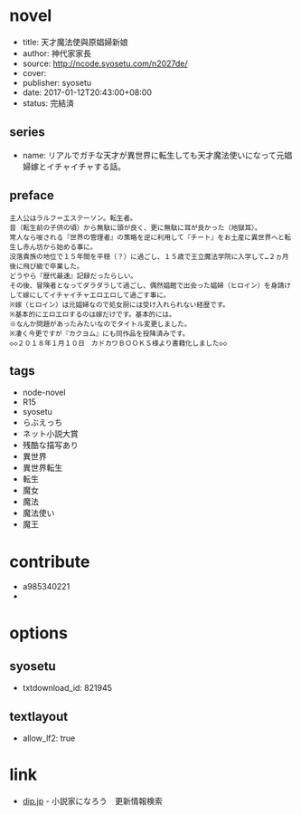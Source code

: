# novel

- title: 天才魔法使與原娼婦新娘
- author: 神代家家長
- source: http://ncode.syosetu.com/n2027de/
- cover:
- publisher: syosetu
- date: 2017-01-12T20:43:00+08:00
- status: 完結済

## series

- name: リアルでガチな天才が異世界に転生しても天才魔法使いになって元娼婦嫁とイチャイチャする話。

## preface


```
主人公はラルフ＝エステーソン。転生者。
昔（転生前の子供の頃）から無駄に頭が良く、更に無駄に耳が良かった（地獄耳）。
常人なら唆される『世界の管理者』の策略を逆に利用して『チート』をお土産に異世界へと転生し赤ん坊から始める事に。
没落貴族の地位で１５年間を平穏（？）に過ごし、１５歳で王立魔法学院に入学して…２ヵ月後に飛び級で卒業した。
どうやら『歴代最速』記録だったらしい。
その後、冒険者となってダラダラして過ごし、偶然娼館で出会った娼婦（ヒロイン）を身請けして嫁にしてイチャイチャエロエロして過ごす事に。
※嫁（ヒロイン）は元娼婦なので処女厨には受け入れられない経歴です。
※基本的にエロエロするのは嫁だけです。基本的には。
※なんか問題があったみたいなのでタイトル変更しました。
※凄く今更ですが『カクヨム』にも同作品を投降済みです。
◇◇２０１８年１月１０日　カドカワＢＯＯＫＳ様より書籍化しました◇◇
```

## tags

- node-novel
- R15
- syosetu
- らぶえっち
- ネット小説大賞
- 残酷な描写あり
- 異世界
- 異世界転生
- 転生
- 魔女
- 魔法
- 魔法使い
- 魔王

# contribute

- a985340221
- 

# options

## syosetu

- txtdownload_id: 821945

## textlayout

- allow_lf2: true

# link

- [dip.jp](https://narou.dip.jp/search.php?text=n2027de&novel=all&genre=all&new_genre=all&length=0&down=0&up=100) - 小説家になろう　更新情報検索


